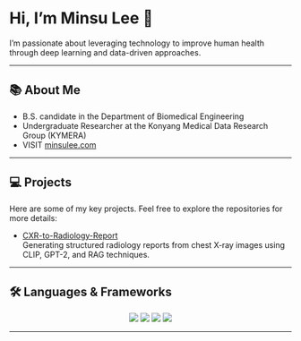 # Hi, I’m Minsu Lee 👋

I’m passionate about leveraging technology to improve human health through deep learning and data-driven approaches.

---

## 📚 About Me

- B.S. candidate in the Department of Biomedical Engineering
- Undergraduate Researcher at the Konyang Medical Data Research Group (KYMERA)
- VISIT [minsulee.com](https://www.minsulee.com)

---

## 💻 Projects

Here are some of my key projects. Feel free to explore the repositories for more details:

- [CXR-to-Radiology-Report](https://github.com/minsulee33/CXR-to-Radiology-Report)  
  Generating structured radiology reports from chest X‑ray images using CLIP, GPT-2, and RAG techniques.


---

## 🛠️ Languages & Frameworks

<div align="center">
  <img src="https://img.shields.io/badge/Python-F2F2F2.svg?style=for-the-badge&logo=python&logoColor=3776AB" />
  <img src="https://img.shields.io/badge/R-F2F2F2.svg?style=for-the-badge&logo=r&logoColor=276DC3" />
  <img src="https://img.shields.io/badge/PyTorch-F2F2F2.svg?style=for-the-badge&logo=pytorch&logoColor=EE4C2C" />
  <img src="https://img.shields.io/badge/TensorFlow-F2F2F2.svg?style=for-the-badge&logo=tensorflow&logoColor=FF6F00" />
</div>

---






<!-- [![trophy](https://github-profile-trophy.vercel.app/?username=minsulee33&theme=flat&column=9)](https://github.com/minsulee33/) -->

<!--
<div align="center">
  <a href="https://solved.ac/minsulee33">
    <img src="http://mazassumnida.wtf/api/v2/generate_badge?boj=minsulee33" />
  </a>
</div>
-->
